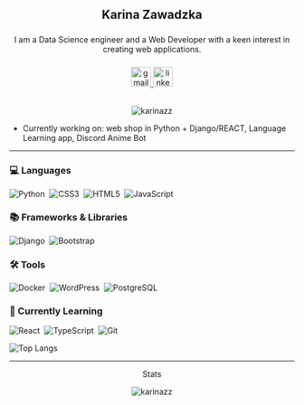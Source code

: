 <h2 align="center">Karina Zawadzka</h2>

###

<p align="center">I am a Data Science engineer and a Web Developer with a keen interest in creating web applications. </p>

###

<div align="center">
  <a href="mailto:karina.zawadzkax@gmail.com" target="_blank">
    <img src="https://img.shields.io/static/v1?message=Gmail&logo=gmail&label=&color=D14836&logoColor=white&labelColor=&style=for-the-badge" height="35" alt="gmail logo"  />
  </a>
  <a href="https://www.linkedin.com/in/karina-zawadzka-x/" target="_blank">
    <img src="https://img.shields.io/static/v1?message=LinkedIn&logo=linkedin&label=&color=0077B5&logoColor=white&labelColor=&style=for-the-badge" height="35" alt="linkedin logo"  />
  </a>
  <br><br>
  <p align="center"> <img src="https://komarev.com/ghpvc/?username=karinazz&label=Profile%20views&color=0e75b6&style=flat" alt="karinazz" /> </p>
</div>

<ul>
  <li>Currently working on: web shop in Python + Django/REACT, Language Learning app, Discord Anime Bot</li>
</ul>

---

### 💻 Languages

![Python](https://img.shields.io/badge/python-3670A0?style=for-the-badge&logo=python&logoColor=white)&nbsp;
![CSS3](https://img.shields.io/badge/CSS3-1572B6?style=for-the-badge&logo=css3&logoColor=white)&nbsp;
![HTML5](https://img.shields.io/badge/HTML5-E34F26?style=for-the-badge&logo=html5&logoColor=white)&nbsp;
![JavaScript](https://img.shields.io/badge/javascript-F7DF1E?style=for-the-badge&logo=javascript&logoColor=black)&nbsp;


### 📚 Frameworks & Libraries

![Django](https://img.shields.io/badge/Django-39c488?style=for-the-badge&logo=django&logoColor=white)&nbsp;
![Bootstrap](https://img.shields.io/badge/Bootstrap-purple?style=for-the-badge&logo=bootstrap&logoColor=white)&nbsp;




### 🛠️ Tools

![Docker](https://img.shields.io/badge/docker-2496ED?style=for-the-badge&logo=docker&logoColor=white)&nbsp;
![WordPress](https://img.shields.io/badge/wordpress-20232A?style=for-the-badge&logo=wordpress&logoColor=white)&nbsp;
![PostgreSQL](https://img.shields.io/badge/postgresql-blue?style=for-the-badge&logo=postgresql&logoColor=white)&nbsp;



### 📝 Currently Learning
![React](https://img.shields.io/badge/react-20232A?style=for-the-badge&logo=react&logoColor=61DAFB)&nbsp;
![TypeScript](https://img.shields.io/badge/javascript-F7DF1E?style=for-the-badge&logo=javascript&logoColor=black)&nbsp;
![Git](https://img.shields.io/badge/git-orange?style=for-the-badge&logo=git&logoColor=black)&nbsp;


![Top Langs](https://github-readme-stats.vercel.app/api/top-langs/?username=karinazz&theme=tokyonight)


---
<div align="center">
  <p align="center">Stats</p>
  
  <img align="center" src="https://github-readme-stats.vercel.app/api?username=karinazz&show_icons=true&locale=en" alt="karinazz" /></p>



</div>

###
